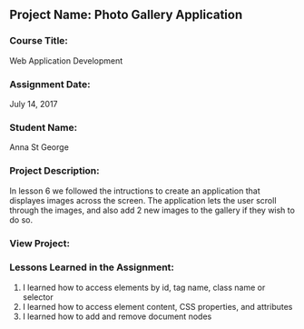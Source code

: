 ## Project Name:  Photo Gallery Application

### Course Title:
Web Application Development

### Assignment Date:  
July 14, 2017

### Student Name:  
Anna St George

### Project Description:
In lesson 6 we followed the intructions to create an application that displayes images across the screen. The application lets the user scroll through the images, and also add 2 new images to the gallery if they wish to do so. 

### View Project:


### Lessons Learned in the Assignment:
1. I learned how to access elements by id, tag name, class name or selector
2. I learned how to access element content, CSS properties, and attributes
3. I learned how to add and remove document nodes
